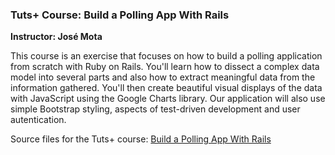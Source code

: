 ### Tuts+ Course: Build a Polling App With Rails
**Instructor: José Mota**

This course is an exercise that focuses on how to build a polling application from scratch with Ruby on Rails. You'll learn how to dissect a complex data model into several parts and also how to extract meaningful data from the information gathered. You'll then create beautiful visual displays of the data with JavaScript using the Google Charts library. Our application will also use simple Bootstrap styling, aspects of test-driven development and user autentication. 

Source files for the Tuts+ course: [Build a Polling App With Rails](https://code.tutsplus.com/courses/build-a-polling-application-with-rails)
